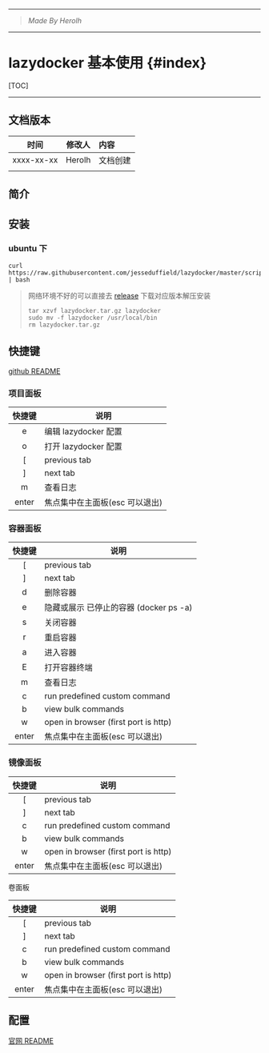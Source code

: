 ----------------------------------------------
> *Made By Herolh*
----------------------------------------------

# lazydocker 基本使用 {#index}

[TOC]



 







--------------------------------------------

## 文档版本

|    时间    | 修改人 | 内容     |
| :--------: | :----: | :------- |
| xxxx-xx-xx | Herolh | 文档创建 |
|            |        |          |



## 简介



## 安装

### ubuntu 下

```shell
curl https://raw.githubusercontent.com/jesseduffield/lazydocker/master/scripts/install_update_linux.sh | bash
```

> 网络环境不好的可以直接去 [release](https://github.com/jesseduffield/lazydocker/releases) 下载对应版本解压安装
>
> ```shell
> tar xzvf lazydocker.tar.gz lazydocker
> sudo mv -f lazydocker /usr/local/bin
> rm lazydocker.tar.gz
> ```





## 快捷键

[github README](https://github.com/jesseduffield/lazydocker/blob/master/docs/keybindings/Keybindings_en.md)



### 项目面板

| 快捷键 | 说明                           |
| :----: | ------------------------------ |
|   e    | 编辑 lazydocker 配置           |
|   o    | 打开 lazydocker 配置           |
|   [    | previous tab                   |
|   ]    | next tab                       |
|   m    | 查看日志                       |
| enter  | 焦点集中在主面板(esc 可以退出) |



### 容器面板

| 快捷键 | 说明                                   |
| :----: | -------------------------------------- |
|   [    | previous tab                           |
|   ]    | next tab                               |
|   d    | 删除容器                               |
|   e    | 隐藏或展示 已停止的容器 (docker ps -a) |
|   s    | 关闭容器                               |
|   r    | 重启容器                               |
|   a    | 进入容器                               |
|   E    | 打开容器终端                           |
|   m    | 查看日志                               |
|   c    | run predefined custom command          |
|   b    | view bulk commands                     |
|   w    | open in browser (first port is http)   |
| enter  | 焦点集中在主面板(esc 可以退出)         |



### 镜像面板

| 快捷键 | 说明                                 |
| :----: | ------------------------------------ |
|   [    | previous tab                         |
|   ]    | next tab                             |
|   c    | run predefined custom command        |
|   b    | view bulk commands                   |
|   w    | open in browser (first port is http) |
| enter  | 焦点集中在主面板(esc 可以退出)       |



卷面板

| 快捷键 | 说明                                 |
| :----: | ------------------------------------ |
|   [    | previous tab                         |
|   ]    | next tab                             |
|   c    | run predefined custom command        |
|   b    | view bulk commands                   |
|   w    | open in browser (first port is http) |
| enter  | 焦点集中在主面板(esc 可以退出)       |





## 配置

[官网 README](https://github.com/jesseduffield/lazydocker/blob/master/docs/Config.md)
